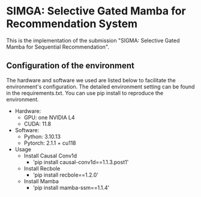 # SIMGA: Selective Gated Mamba for Recommendation System
This is the implementation of the submission "SIGMA: Selective Gated Mamba for Sequential Recommendation".
## Configuration of the environment
The hardware and software we used are listed below to facilitate the environment's configuration. The detailed environment setting can be found in the requirements.txt. You can use pip install to reproduce the environment.
- Hardware:
  - GPU: one NVIDIA L4
  - CUDA: 11.8
- Software:
  - Python: 3.10.13
  - Pytorch: 2.1.1 + cu118
- Usage
  - Install Causal Conv1d
    - 'pip install causal-conv1d==1.1.3.post1'
  - Install Recbole
    - 'pip install recbole==1.2.0'
  - Install Mamba
    - 'pip install mamba-ssm==1.1.4'

## 

